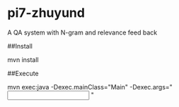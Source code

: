 # pi7-zhuyund
A QA system with N-gram and relevance feed back

##Install

mvn install

##Execute

mvn exec:java -Dexec.mainClass="Main" -Dexec.args="<input directory> <output directory>"
